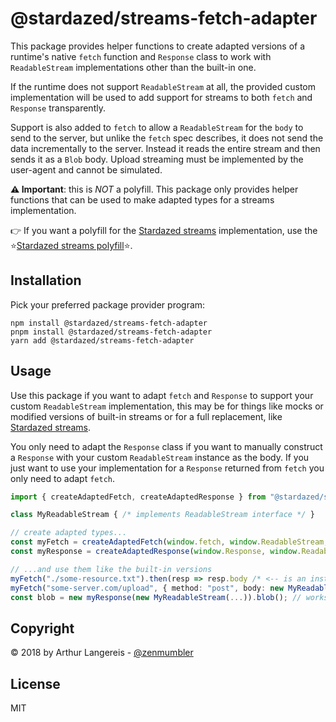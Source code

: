 @stardazed/streams-fetch-adapter
================================
This package provides helper functions to create adapted versions of a runtime's
native `fetch` function and `Response` class to work with `ReadableStream`
implementations other than the built-in one.

If the runtime does not support `ReadableStream` at all, the provided custom
implementation will be used to add support for streams to both `fetch` and
`Response` transparently.

Support is also added to `fetch` to allow a `ReadableStream` for the `body` to
send to the server, but unlike the `fetch` spec describes, it does not send
the data incrementally to the server. Instead it reads the entire stream and
then sends it as a `Blob` body. Upload streaming must be implemented by the
user-agent and cannot be simulated.

**⚠️ Important**: this is _NOT_ a polyfill. This package only provides helper
functions that can be used to make adapted types for a streams implementation.

👉 If you want a polyfill for the [Stardazed streams](https://github.com/stardazed/sd-streams)
implementation, use the ⭐️[Stardazed streams polyfill](https://github.com/stardazed/sd-streams-polyfill)⭐️.

Installation
------------
Pick your preferred package provider program:

```
npm install @stardazed/streams-fetch-adapter
pnpm install @stardazed/streams-fetch-adapter
yarn add @stardazed/streams-fetch-adapter
```

Usage
-----
Use this package if you want to adapt `fetch` and `Response` to support your custom
`ReadableStream` implementation, this may be for things like mocks or modified versions
of built-in streams or for a full replacement, like [Stardazed streams](https://github.com/stardazed/sd-streams).

You only need to adapt the `Response` class if you want to manually construct a `Response`
with your custom `ReadableStream` instance as the body. If you just want to use your
implementation for a `Response` returned from `fetch` you only need to adapt `fetch`.

```ts
import { createAdaptedFetch, createAdaptedResponse } from "@stardazed/streams-fetch-adapter";

class MyReadableStream { /* implements ReadableStream interface */ }

// create adapted types...
const myFetch = createAdaptedFetch(window.fetch, window.ReadableStream, MyReadableStream);
const myResponse = createAdaptedResponse(window.Response, window.ReadableStream, MyReadableStream);

// ...and use them like the built-in versions
myFetch("./some-resource.txt").then(resp => resp.body /* <-- is an instance of MyReadableStream */);
myFetch("some-server.com/upload", { method: "post", body: new MyReadableStream(...) }); // works
const blob = new myResponse(new MyReadableStream(...)).blob(); // works
```

Copyright
---------
© 2018 by Arthur Langereis - [@zenmumbler](https://twitter.com/zenmumbler)

License
-------
MIT
